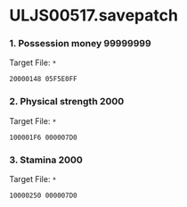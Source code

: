 # ULJS00517.savepatch

### 1. Possession money 99999999

Target File: `*`

```
20000148 05F5E0FF
```

### 2. Physical strength 2000

Target File: `*`

```
100001F6 000007D0
```

### 3. Stamina 2000

Target File: `*`

```
10000250 000007D0
```

